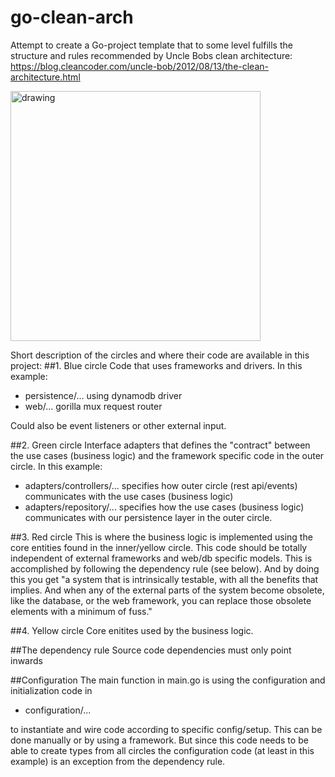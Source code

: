 # go-clean-arch
Attempt to create a Go-project template that to some level fulfills the structure and rules 
recommended by Uncle Bobs clean architecture: https://blog.cleancoder.com/uncle-bob/2012/08/13/the-clean-architecture.html

<img src="https://blog.cleancoder.com/uncle-bob/images/2012-08-13-the-clean-architecture/CleanArchitecture.jpg" alt="drawing" width="400"/>

Short description of the circles and where their code are available in this project:
##1. Blue circle 
Code that uses frameworks and drivers. In this example:
* persistence/... using dynamodb driver
* web/... gorilla mux request router

Could also be event listeners or other external input.

##2. Green circle
Interface adapters that defines the "contract" between the use cases (business logic) and the framework specific code in the outer circle. 
In this example:
* adapters/controllers/... specifies how outer circle (rest api/events) communicates with the use cases (business logic)
* adapters/repository/... specifies how the use cases (business logic) communicates with our persistence layer in the outer circle.

##3. Red circle
This is where the business logic is implemented using the core entities found in the inner/yellow circle. This code should be
totally independent of external frameworks and web/db specific models. This is accomplished by following the dependency rule (see below).
And by doing this you get "a system that is intrinsically testable, with all the benefits that implies. And 
when any of the external parts of the system become obsolete, like the database, or the web framework, 
you can replace those obsolete elements with a minimum of fuss."

##4. Yellow circle
Core enitites used by the business logic.

##The dependency rule
Source code dependencies must only point inwards

##Configuration
The main function in main.go is using the configuration and initialization code in 
* configuration/...

to instantiate and wire code according to specific config/setup. This can be done manually or by using a framework. But 
since this code needs to be able to create types from all circles the configuration code (at least in this example) is an 
exception from the dependency rule.


